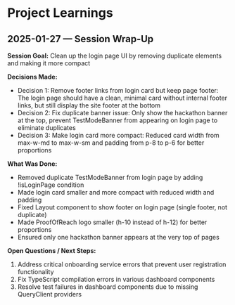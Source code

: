 # Project Learnings

## 2025-01-27 — Session Wrap-Up
**Session Goal:** Clean up the login page UI by removing duplicate elements and making it more compact

**Decisions Made:**
- Decision 1: Remove footer links from login card but keep page footer: The login page should have a clean, minimal card without internal footer links, but still display the site footer at the bottom
- Decision 2: Fix duplicate banner issue: Only show the hackathon banner at the top, prevent TestModeBanner from appearing on login page to eliminate duplicates
- Decision 3: Make login card more compact: Reduced card width from max-w-md to max-w-sm and padding from p-8 to p-6 for better proportions

**What Was Done:**
- Removed duplicate TestModeBanner from login page by adding !isLoginPage condition
- Made login card smaller and more compact with reduced width and padding
- Fixed Layout component to show footer on login page (single footer, not duplicate)
- Made ProofOfReach logo smaller (h-10 instead of h-12) for better proportions
- Ensured only one hackathon banner appears at the very top of pages

**Open Questions / Next Steps:**
1. Address critical onboarding service errors that prevent user registration functionality
2. Fix TypeScript compilation errors in various dashboard components
3. Resolve test failures in dashboard components due to missing QueryClient providers